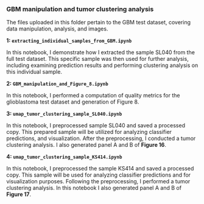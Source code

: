### GBM manipulation and tumor clustering analysis

The files uploaded in this folder pertain to the GBM test dataset, covering data manipulation, analysis, and images.

**1: `extracting_individual_samples_from_GBM.ipynb`**

In this notebook, I demonstrate how I extracted the sample SL040 from the full test dataset. This specific sample was then used for further analysis, including examining prediction results and performing clustering analysis on this individual sample.

**2: `GBM_manipulation_and_Figure_8.ipynb`**

In this notebook, I performed a computation of quality metrics for the glioblastoma test dataset and generation of Figure 8.

**3: `umap_tumor_clustering_sample_SL040.ipynb`**

In this notebook, I preprocessed sample SL040 and saved a processed copy. This prepared sample will be utilized for analyzing classifier predictions, and visualization. After the preprocessing, I conducted a tumor clustering analysis. I also generated panel A and B of **Figure 16**.

**4: `umap_tumor_clustering_sample_KS414.ipynb`**

In this notebook, I preprocessed the sample KS414 and saved a processed copy. This sample will be used for analyzing classifier predictions and for visualization purposes. Following the preprocessing, I performed a tumor clustering analysis. In this notebook I also generated panel A and B of **Figure 17**.
